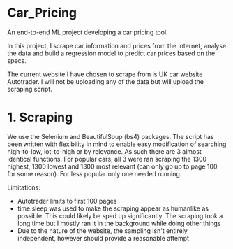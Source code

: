 # Car_Pricing
An end-to-end ML project developing a car pricing tool.

In this project, I scrape car information and prices from the internet, analyse the data and build a regression model to predict car prices based on the specs. 

The current website I have chosen to scrape from is UK car website Autotrader. I will not be uploading any of the data but will upload the scraping script. 

# 1. Scraping 

We use the Selenium and BeautifulSoup (bs4) packages. The script has been written with flexibility in mind to enable easy modification of searching high-to-low, lot-to-high or by relevance. As such there are 3 almost identical functions. For popular cars, all 3 were ran scraping the 1300 highest, 1300 lowest and 1300 most relevant (can only go up to page 100 for some reason). For less popular only one needed running. 

Limitations: 
* Autotrader limits to first 100 pages
* time.sleep was used to make the scraping appear as humanlike as possible. This could likely be sped up significantly. The scraping took a long time but I mostly ran it in the background while doing other things
* Due to the nature of the website, the sampling isn't entirely independent, however should provide a reasonable attempt
